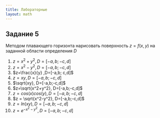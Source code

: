```yaml
---
title: Лабораторные
layout: math
---
```


## Задание 5

Методом плавающего горизонта нарисовать поверхность $z=f(x, y)$ на заданной области определения $D$


1. $z=x^2+y^2, D=[-a,b;-c,d]$
2. $z=x^2-y^2,D=[-a,b;-c,d]$
3. $z=\frac{x}{y} ,D=[-a,b; c,d]$
4. $z=xy, D=[-a,b;-c,d]$
5. $\sqrt{xy}, D=[-a,b;-c,d]$
6. $z=\sqrt{x^2+y^2}, D=[-a,b;-c,d]$
7. $z=cos(x)cos(y), D=[-a,b;-c,d]$
8. $z = \sqrt{x^2-y^2}, D=[-a,b;-c,d]$
9. $z=ln(xy), D=[-a,b;-c,d]$
10. $z=e^{-x^2-y^2}, D=[-a,b;-c,d]$

